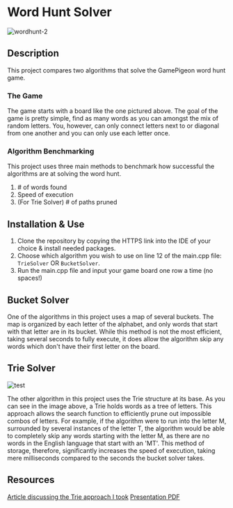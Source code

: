 # Word Hunt Solver
![wordhunt-2](https://github.com/user-attachments/assets/47fb9e06-28f8-4897-956b-be746cdf8035)

## Description
This project compares two algorithms that solve
the GamePigeon word hunt game. 

### The Game
The game starts with a board like the one pictured
above. The goal of the game is pretty simple, 
find as many words as you can amongst the mix
of random letters. You, however, can only connect
letters next to or diagonal from one another and you
can only use each letter once.

### Algorithm Benchmarking
This project uses three main methods to benchmark 
how successful the algorithms are at solving
the word hunt.
1. \# of words found
2. Speed of execution
3. (For Trie Solver) \# of paths pruned

## Installation & Use
1. Clone the repository by copying the HTTPS link into
   the IDE of your choice & install needed packages.
2. Choose which algorithm you wish to use on line
12 of the main.cpp file: ```TrieSolver``` OR ```BucketSolver```.
3. Run the main.cpp file and input your game board one row a time (no spaces!)

## Bucket Solver
One of the algorithms in this project uses a map
of several buckets. The map is organized by each
letter of the alphabet, and only words that start
with that letter are in its bucket. While this method
is not the most efficient, taking several seconds to fully
execute, it does allow the algorithm skip any words 
which don't have their first letter on the board.

## Trie Solver
![test](https://github.com/user-attachments/assets/c397e33d-1ea8-4371-a189-61583d0114d6)

The other algorithm in this project uses
the Trie structure at its base. As you can see
in the image above, a Trie holds words as a 
tree of letters. This approach allows the search
function to efficiently prune out impossible combos
of letters. For example, if the algorithm were to
run into the letter M, surrounded by several instances
of the letter T, the algorithm would be able to completely
skip any words starting with the letter M, as there
are no words in the English language that start
with an 'MT'. This method of storage, therefore, significantly
increases the speed of execution, taking mere milliseconds 
compared to the seconds the bucket solver takes.

## Resources
[Article discussing the Trie approach I took](https://medium.com/@abhay.khanna_37314/word-hunt-cracking-the-code-9344188b1edb)
[Presentation PDF](https://github.com/user-attachments/files/20126882/Final.Presentation.pdf)


